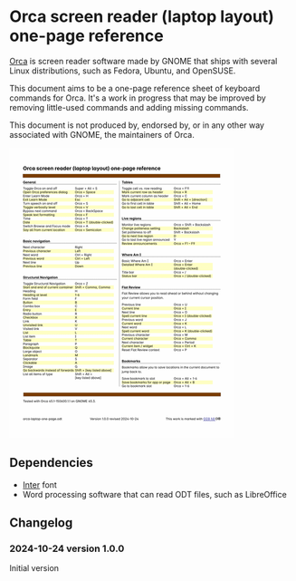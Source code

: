 # Orca screen reader (laptop layout) one-page reference
[Orca](https://orca.gnome.org) is screen reader software made by GNOME that ships with several Linux distributions, such as Fedora, Ubuntu, and OpenSUSE. 

This document aims to be a one-page reference sheet of keyboard commands for Orca. It's a work in progress that may be improved by removing little-used commands and adding missing commands. 

This document is not produced by, endorsed by, or in any other way associated with GNOME, the maintainers of Orca. 

![Thumbnail image of reference sheet, showing keyboard commands arranged into eight sections in two columns](thumbnail.png)

## Dependencies
- [Inter](https://fonts.google.com/specimen/Inter) font
- Word processing software that can read ODT files, such as LibreOffice

## Changelog
### 2024-10-24 version 1.0.0
Initial version
